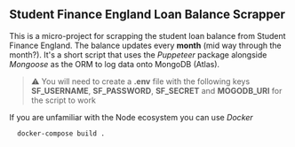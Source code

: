 ## Student Finance England Loan Balance Scrapper

This is a micro-project for scrapping the student loan balance from Student Finance England. The balance updates every **month** (mid way through the month?).
It's a short script that uses the _Puppeteer_ package alongside _Mongoose_ as the ORM to log data onto MongoDB (Atlas).

> :warning: You will need to create a **.env** file with the following keys **SF_USERNAME**, **SF_PASSWORD**, **SF_SECRET** and **MOGODB_URI** for the script to work

If you are unfamiliar with the Node ecosystem you can use _Docker_

```
  docker-compose build .
```
